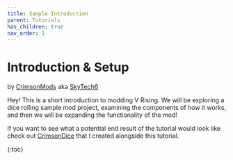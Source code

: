 ```yaml
---
title: Sample Introduction
parent: Tutorials
has_children: true
nav_order: 1
---
```


# Introduction & Setup
by [CrimsonMods](https://thunderstore.io/c/v-rising/p/skytech6/) aka [SkyTech6](https://github.com/CrimsonMods)

Hey! This is a short introduction to modding V Rising. We will be exploring a dice rolling sample mod project, examining the components of how it works, and then we will be expanding the functionality of the mod!

If you want to see what a potential end result of the tutorial would look like check out [CrimsonDice](https://thunderstore.io/c/v-rising/p/skytech6/CrimsonDice/) that I created alongside this tutorial. 

{:toc}